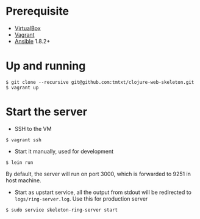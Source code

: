 # Prerequisite

- [VirtualBox](https://www.virtualbox.org/ )
- [Vagrant](https://www.vagrantup.com/ )
- [Ansible](http://www.ansible.com/home ) 1.8.2+

# Up and running

```
$ git clone --recursive git@github.com:tmtxt/clojure-web-skeleton.git
$ vagrant up
```

# Start the server

- SSH to the VM

```
$ vagrant ssh
```

- Start it manually, used for development

```
$ lein run
```

By default, the server will run on port 3000, which is forwarded to 9251 in host
machine.

- Start as upstart service, all the output from stdout will be redirected to
  `logs/ring-server.log`. Use this for production server

```
$ sudo service skeleton-ring-server start
```
